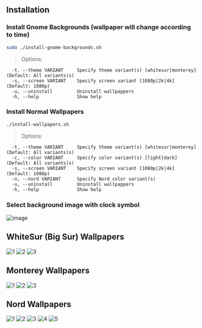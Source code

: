 ## Installation
### Install Gnome Backgrounds (wallpaper will change according to time)

```sh
sudo ./install-gnome-backgrounds.sh
```

> Options:

```
  -t, --theme VARIANT     Specify theme variant(s) [whitesur|monterey] (Default: All variants)s)
  -s, --screen VARIANT    Specify screen variant [1080p|2k|4k] (Default: 1080p)
  -u, --uninstall         Uninstall wallpappers
  -h, --help              Show help
```

### Install Normal Wallpapers

```sh
./install-wallpapers.sh
```

> Options:

```
  -t, --theme VARIANT     Specify theme variant(s) [whitesur|monterey] (Default: All variants)s)
  -c, --color VARIANT     Specify color variant(s) [light|dark] (Default: All variants)s)
  -s, --screen VARIANT    Specify screen variant [1080p|2k|4k] (Default: 1080p)
  -n, --nord VARIANT      Specify Nord color variant(s)
  -u, --uninstall         Uninstall wallpappers
  -h, --help              Show help
```

### Select background image with clock symbol

![image](https://user-images.githubusercontent.com/76676763/236537744-d261ec50-0b65-4bd6-b43c-e44c2f41e656.png)

## WhiteSur (Big Sur) Wallpapers
![1](1080p/WhiteSur-light.png)
![2](1080p/WhiteSur.png)
![3](1080p/WhiteSur-dark.png)

## Monterey Wallpapers
![1](1080p/Monterey-light.png)
![2](1080p/Monterey.png)
![3](1080p/Monterey-dark.png)

## Nord Wallpapers
![1](Wallpaper-nord/Mojave-nord-light.png)
![2](Wallpaper-nord/Mojave-nord-dark.png)
![3](Wallpaper-nord/WhiteSur-nord-light.png)
![4](Wallpaper-nord/WhiteSur-nord-dark.png)
![5](Wallpaper-nord/Monterey-nord.png)
